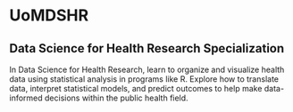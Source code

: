 # UoMDSHR
## Data Science for Health Research Specialization

In Data Science for Health Research, learn to organize and visualize health data using statistical analysis in programs like R. Explore how to translate data, interpret statistical models, and predict outcomes to help make data-informed decisions within the public health field.   
